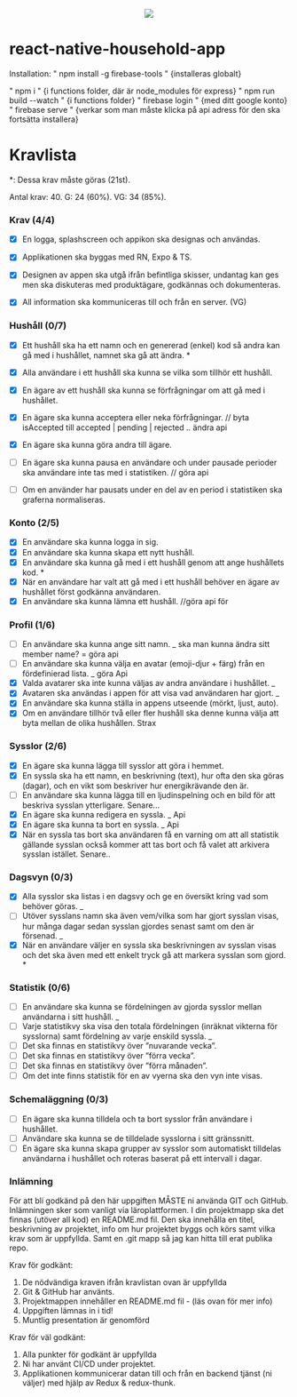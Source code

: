 <p align="center"> 
   <img src="https://imgur.com/a/bUyoLUb">
</p>

# react-native-household-app

Installation:
" npm install -g firebase-tools "
{installeras globalt}

" npm i "
{i functions folder, där är node_modules för express}
" npm run build --watch " {i functions folder}
" firebase login " {med ditt google konto}
" firebase serve " {verkar som man måste klicka på api adress för den ska fortsätta installera}

# Kravlista

\*: Dessa krav måste göras (21st).

Antal krav: 40.
G: 24 (60%).
VG: 34 (85%).

### Krav (4/4)

- [x] En logga, splashscreen och appikon ska designas och användas.
- [x] Applikationen ska byggas med RN, Expo & TS.
- [x] Designen av appen ska utgå ifrån befintliga skisser, undantag kan ges men ska diskuteras
med produktägare, godkännas och dokumenteras.
- [x] All information ska kommuniceras till och från en server. (VG)


### Hushåll (0/7)

- [x] Ett hushåll ska ha ett namn och en genererad (enkel) kod så andra kan gå med i hushållet,
namnet ska gå att ändra. \*
- [x] Alla användare i ett hushåll ska kunna se vilka som tillhör ett hushåll.
- [x] En ägare av ett hushåll ska kunna se förfrågningar om att gå med i hushållet.

- [x] En ägare ska kunna acceptera eller neka förfrågningar. // byta isAccepted till accepted | pending | rejected .. ändra api
- [x] En ägare ska kunna göra andra till ägare.
- [ ] En ägare ska kunna pausa en användare och under pausade perioder ska användare inte
tas med i statistiken. // göra api
- [ ] Om en använder har pausats under en del av en period i statistiken ska graferna
normaliseras.

### Konto (2/5)

- [x] En användare ska kunna logga in sig.
- [x] En användare ska kunna skapa ett nytt hushåll.
- [x] En användare ska kunna gå med i ett hushåll genom att ange hushållets kod. \*
- [x] När en användare har valt att gå med i ett hushåll behöver en ägare av hushållet först
godkänna användaren.
- [x] En användare ska kunna lämna ett hushåll. //göra api för

### Profil (1/6)

- [ ] En användare ska kunna ange sitt namn. _ ska man kunna ändra sitt member name? = göra api
- [ ] En användare ska kunna välja en avatar (emoji-djur + färg) från en fördefinierad lista. _ göra Api
- [x] Valda avatarer ska inte kunna väljas av andra användare i hushållet. _
- [x] Avataren ska användas i appen för att visa vad användaren har gjort. _
- [x] En användare ska kunna ställa in appens utseende (mörkt, ljust, auto).
- [x] Om en användare tillhör två eller fler hushåll ska denne kunna välja att byta mellan de
olika hushållen. Strax

### Sysslor (2/6)

- [x] En ägare ska kunna lägga till sysslor att göra i hemmet.
- [x] En syssla ska ha ett namn, en beskrivning (text), hur ofta den ska göras (dagar), och en
vikt som beskriver hur energikrävande den är.
- [ ] En användare ska kunna lägga till en ljudinspelning och en bild för att beskriva sysslan
ytterligare. Senare...
- [x] En ägare ska kunna redigera en syssla. _ Api
- [x] En ägare ska kunna ta bort en syssla. _ Api
- [x] När en syssla tas bort ska användaren få en varning om att all statistik gällande sysslan
också kommer att tas bort och få valet att arkivera sysslan istället. Senare..

### Dagsvyn (0/3)

- [x] Alla sysslor ska listas i en dagsvy och ge en översikt kring vad som behöver göras. _
- [ ] Utöver sysslans namn ska även vem/vilka som har gjort sysslan visas, hur många dagar
sedan sysslan gjordes senast samt om den är försenad. _
- [x] När en användare väljer en syssla ska beskrivningen av sysslan visas och det ska även
med ett enkelt tryck gå att markera sysslan som gjord. \*

### Statistik (0/6)

- [ ] En användare ska kunna se fördelningen av gjorda sysslor mellan användarna i sitt
hushåll. _
- [ ] Varje statistikvy ska visa den totala fördelningen (inräknat vikterna för sysslorna) samt
fördelning av varje enskild syssla. _
- [ ] Det ska finnas en statistikvy över ”nuvarande vecka”.
- [ ] Det ska finnas en statistikvy över ”förra vecka”.
- [ ] Det ska finnas en statistikvy över ”förra månaden”.
- [ ] Om det inte finns statistik för en av vyerna ska den vyn inte visas.

### Schemaläggning (0/3)

- [ ] En ägare ska kunna tilldela och ta bort sysslor från användare i hushållet.
- [ ] Användare ska kunna se de tilldelade sysslorna i sitt gränssnitt.
- [ ] En ägare ska kunna skapa grupper av sysslor som automatiskt tilldelas användarna i
hushållet och roteras baserat på ett intervall i dagar.

### Inlämning

För att bli godkänd på den här uppgiften MÅSTE ni använda GIT och GitHub.
Inlämningen sker som vanligt via läroplattformen. I din projektmapp ska det finnas
(utöver all kod) en README.md fil. Den ska innehålla en titel, beskrivning av projektet,
info om hur projektet byggs och körs samt vilka krav som är uppfyllda. Samt en .git mapp
så jag kan hitta till erat publika repo.

Krav för godkänt:

1. De nödvändiga kraven ifrån kravlistan ovan är uppfyllda
2. Git & GitHub har använts.
3. Projektmappen innehåller en README.md fil - (läs ovan för mer info)
4. Uppgiften lämnas in i tid!
5. Muntlig presentation är genomförd

Krav för väl godkänt:

1. Alla punkter för godkänt är uppfyllda
2. Ni har använt CI/CD under projektet.
3. Applikationen kommunicerar datan till och från en backend tjänst (ni väljer) med hjälp
   av Redux & redux-thunk.
